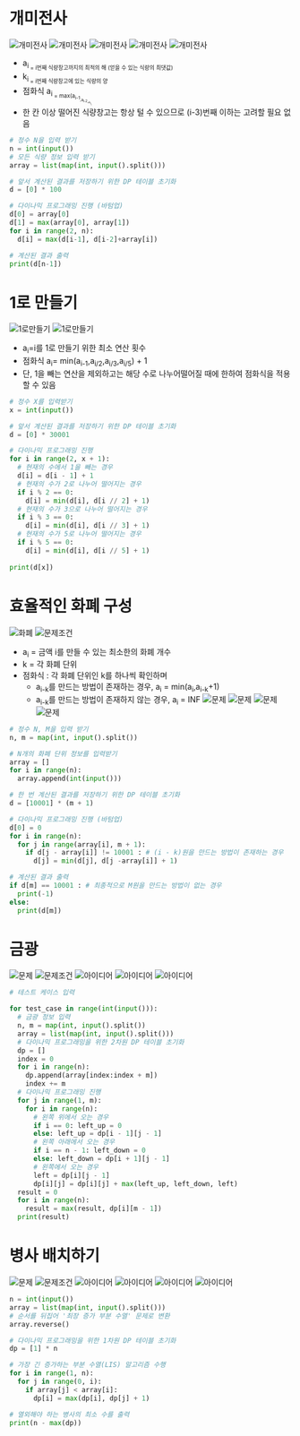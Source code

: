 # 개미전사 
![개미전사](./%EC%8A%A4%ED%81%AC%EB%A6%B0%EC%83%B7/%ED%99%94%EB%A9%B4%20%EC%BA%A1%EC%B2%98%202022-07-29%20084443.png)
![개미전사](./%EC%8A%A4%ED%81%AC%EB%A6%B0%EC%83%B7/%ED%99%94%EB%A9%B4%20%EC%BA%A1%EC%B2%98%202022-07-29%20084639.png)
![개미전사](./%EC%8A%A4%ED%81%AC%EB%A6%B0%EC%83%B7/%ED%99%94%EB%A9%B4%20%EC%BA%A1%EC%B2%98%202022-07-29%20084516.png)
![개미전사](./%EC%8A%A4%ED%81%AC%EB%A6%B0%EC%83%B7/%ED%99%94%EB%A9%B4%20%EC%BA%A1%EC%B2%98%202022-07-29%20084705.png)
![개미전사](./%EC%8A%A4%ED%81%AC%EB%A6%B0%EC%83%B7/%ED%99%94%EB%A9%B4%20%EC%BA%A1%EC%B2%98%202022-07-29%20084817.png)
* a<sub>i<sub> = i번째 식량창고까지의 최적의 해 (얻을 수 있는 식량의 최댓값)
* k<sub>i<sub> = i번째 식량창고에 있는 식량의 양
* 점화식 
  a<sub>i<sub> = max(a<sub>i-1<sub>,a<sub>i-2<sub>+k<sub>i<sub>)
* 한 칸 이상 떨어진 식량창고는 항상 털 수 있으므로 (i-3)번째 이하는 고려할 필요 없음
```python
# 정수 N을 입력 받기
n = int(input())
# 모든 식량 정보 입력 받기
array = list(map(int, input().split()))

# 앞서 계산된 결과를 저장하기 위한 DP 테이블 초기화
d = [0] * 100

# 다이나믹 프로그래밍 진행 (바텀업)
d[0] = array[0]
d[1] = max(array[0], array[1])
for i in range(2, n):
  d[i] = max(d[i-1], d[i-2]+array[i])

# 계산된 결과 출력
print(d[n-1])

```

# 1로 만들기
![1로만들기](./%EC%8A%A4%ED%81%AC%EB%A6%B0%EC%83%B7/%ED%99%94%EB%A9%B4%20%EC%BA%A1%EC%B2%98%202022-07-29%20085620.png)
![1로만들기](./%EC%8A%A4%ED%81%AC%EB%A6%B0%EC%83%B7/%ED%99%94%EB%A9%B4%20%EC%BA%A1%EC%B2%98%202022-07-29%20085653.png)
* a<sub>i</sub>=i를 1로 만들기 위한 최소 연산 횟수
* 점화식 
  a<sub>i</sub>= min(a<sub>i-1</sub>,a<sub>i/2</sub>,a<sub>i/3</sub>,a<sub>i/5</sub>) + 1
* 단, 1을 빼는 연산을 제외하고는 해당 수로 나누어떨어질 때에 한하여 점화식을 적용할 수 있음
```python
# 정수 X를 입력받기
x = int(input())

# 앞서 계산된 결과를 저장하기 위한 DP 테이블 초기화
d = [0] * 30001

# 다이나믹 프로그래밍 진행
for i in range(2, x + 1):
  # 현재의 수에서 1을 빼는 경우
  d[i] = d[i - 1] + 1
  # 현재의 수가 2로 나누어 떨어지는 경우
  if i % 2 == 0:
    d[i] = min(d[i], d[i // 2] + 1)
  # 현재의 수가 3으로 나누어 떨어지는 경우
  if i % 3 == 0:
    d[i] = min(d[i], d[i // 3] + 1)
  # 현재의 수가 5로 나누어 떨어지는 경우
  if i % 5 == 0:
    d[i] = min(d[i], d[i // 5] + 1)
  
print(d[x])
```

# 효율적인 화폐 구성
![화폐](./%EC%8A%A4%ED%81%AC%EB%A6%B0%EC%83%B7/%ED%99%94%EB%A9%B4%20%EC%BA%A1%EC%B2%98%202022-07-29%20090212.png)
![문제조건](./%EC%8A%A4%ED%81%AC%EB%A6%B0%EC%83%B7/%ED%99%94%EB%A9%B4%20%EC%BA%A1%EC%B2%98%202022-07-29%20090245.png)

* a<sub>i</sub> = 금액 i를 만들 수 있는 최소한의 화폐 개수
* k = 각 화폐 단위
* 점화식 : 각 화폐 단위인 k를 하나씩 확인하며
  - a<sub>i-k</sub>를 만드는 방법이 존재하는 경우, a<sub>i</sub> = min(a<sub>i</sub>,a<sub>i-k</sub>+1)
  - a<sub>i-k</sub>를 만드는 방법이 존재하지 않는 경우, a<sub>i</sub> = INF
![문제](./%EC%8A%A4%ED%81%AC%EB%A6%B0%EC%83%B7/%ED%99%94%EB%A9%B4%20%EC%BA%A1%EC%B2%98%202022-07-29%20090913.png)
![문제](./%EC%8A%A4%ED%81%AC%EB%A6%B0%EC%83%B7/%ED%99%94%EB%A9%B4%20%EC%BA%A1%EC%B2%98%202022-07-29%20090949.png)
![문제](./%EC%8A%A4%ED%81%AC%EB%A6%B0%EC%83%B7/%ED%99%94%EB%A9%B4%20%EC%BA%A1%EC%B2%98%202022-07-29%20091015.png)
![문제](./%EC%8A%A4%ED%81%AC%EB%A6%B0%EC%83%B7/%ED%99%94%EB%A9%B4%20%EC%BA%A1%EC%B2%98%202022-07-29%20091040.png)

```python
# 정수 N, M을 입력 받기
n, m = map(int, input().split())

# N개의 화폐 단위 정보를 입력받기
array = []
for i in range(n):
  array.append(int(input()))

# 한 번 계산된 결과를 저장하기 위한 DP 테이블 초기화
d = [10001] * (m + 1)

# 다이나믹 프로그래밍 진행 (바텀업)
d[0] = 0
for i in range(n):
  for j in range(array[i], m + 1):
    if d[j - array[i]] != 10001 : # (i - k)원을 만드는 방법이 존재하는 경우
      d[j] = min(d[j], d[j -array[i]] + 1)

# 계산된 결과 출력
if d[m] == 10001 : # 최종적으로 M원을 만드는 방법이 없는 경우
  print(-1)
else:
  print(d[m])
```

# 금광 
![문제](./%EC%8A%A4%ED%81%AC%EB%A6%B0%EC%83%B7/%ED%99%94%EB%A9%B4%20%EC%BA%A1%EC%B2%98%202022-07-29%20092036.png)
![문제조건](./%EC%8A%A4%ED%81%AC%EB%A6%B0%EC%83%B7/%ED%99%94%EB%A9%B4%20%EC%BA%A1%EC%B2%98%202022-07-29%20092126.png)
![아이디어](./%EC%8A%A4%ED%81%AC%EB%A6%B0%EC%83%B7/%ED%99%94%EB%A9%B4%20%EC%BA%A1%EC%B2%98%202022-07-29%20191507.png)
![아이디어](./%EC%8A%A4%ED%81%AC%EB%A6%B0%EC%83%B7/%ED%99%94%EB%A9%B4%20%EC%BA%A1%EC%B2%98%202022-07-29%20191632.png)
![아이디어](./%EC%8A%A4%ED%81%AC%EB%A6%B0%EC%83%B7/%ED%99%94%EB%A9%B4%20%EC%BA%A1%EC%B2%98%202022-07-29%20191714.png)

```python
# 테스트 케이스 입력

for test_case in range(int(input())):
  # 금광 정보 입력
  n, m = map(int, input().split())
  array = list(map(int, input().split()))
  # 다이나믹 프로그래밍을 위한 2차원 DP 테이블 초기화
  dp = []
  index = 0
  for i in range(n):
    dp.append(array[index:index + m])
    index += m
  # 다이나믹 프로그래밍 진행
  for j in range(1, m):
    for i in range(n):
      # 왼쪽 위에서 오는 경우
      if i == 0: left_up = 0
      else: left_up = dp[i - 1][j - 1]
      # 왼쪽 아래에서 오는 경우
      if i == n - 1: left_down = 0
      else: left_down = dp[i + 1][j - 1]
      # 왼쪽에서 오는 경우
      left = dp[i][j - 1]
      dp[i][j] = dp[i][j] + max(left_up, left_down, left)
  result = 0
  for i in range(n):
    result = max(result, dp[i][m - 1])
  print(result)
```

# 병사 배치하기
![문제](./%EC%8A%A4%ED%81%AC%EB%A6%B0%EC%83%B7/%ED%99%94%EB%A9%B4%20%EC%BA%A1%EC%B2%98%202022-07-29%20192947.png)
![문제조건](./%EC%8A%A4%ED%81%AC%EB%A6%B0%EC%83%B7/%ED%99%94%EB%A9%B4%20%EC%BA%A1%EC%B2%98%202022-07-29%20193024.png)
![아이디어](./%EC%8A%A4%ED%81%AC%EB%A6%B0%EC%83%B7/%ED%99%94%EB%A9%B4%20%EC%BA%A1%EC%B2%98%202022-07-29%20193052.png)
![아이디어](./%EC%8A%A4%ED%81%AC%EB%A6%B0%EC%83%B7/%ED%99%94%EB%A9%B4%20%EC%BA%A1%EC%B2%98%202022-07-29%20193117.png)
![아이디어](./%EC%8A%A4%ED%81%AC%EB%A6%B0%EC%83%B7/%ED%99%94%EB%A9%B4%20%EC%BA%A1%EC%B2%98%202022-07-29%20193146.png)
![아이디어](./%EC%8A%A4%ED%81%AC%EB%A6%B0%EC%83%B7/%ED%99%94%EB%A9%B4%20%EC%BA%A1%EC%B2%98%202022-07-29%20193211.png)

```python
n = int(input())
array = list(map(int, input().split()))
# 순서를 뒤집어 '최장 증가 부분 수열' 문제로 변환
array.reverse()

# 다이나믹 프로그래밍을 위한 1차원 DP 테이블 초기화
dp = [1] * n

# 가장 긴 증가하는 부분 수열(LIS) 알고리즘 수행
for i in range(1, n):
  for j in range(0, i):
    if array[j] < array[i]:
      dp[i] = max(dp[i], dp[j] + 1)

# 열외해야 하는 병사의 최소 수를 출력
print(n - max(dp))
```
